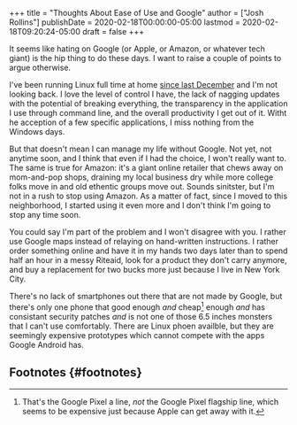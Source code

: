 +++
title = "Thoughts About Ease of Use and Google"
author = ["Josh Rollins"]
publishDate = 2020-02-18T00:00:00-05:00
lastmod = 2020-02-18T09:20:24-05:00
draft = false
+++

It seems like hating on Google (or Apple, or Amazon, or whatever tech giant) is the hip thing to do these days. I want to raise a couple of points to argue otherwise.

<!--more-->

I've been running Linux full time at home [since last December](https://joshrollinswrites.com/help-desk-head-desk/20191208/) and I'm not looking back. I love the level of control I have, the lack of nagging updates with the potential of breaking everything, the transparency in the application I use through command line, and the overall productivity I get out of it. Witht he acception of a few specific applications, I miss nothing from the Windows days.

But that doesn't mean I can manage my life without Google. Not yet, not anytime soon, and I think that even if I had the choice, I won't really want to. The same is true for Amazon: it's a giant online retailer that chews away on mom-and-pop shops, draining my local business dry while more college folks move in and old ethentic groups move out. Sounds sinitster, but I'm not in a rush to stop using Amazon. As a matter of fact, since I moved to this neighborhood, I started using it even more and I don't think I'm going to stop any time soon.

You could say I'm part of the problem and I won't disagree with you. I rather use Google maps instead of relaying on hand-written instructions. I rather order something online and have it in my hands two days later than to spend half an hour in a messy Riteaid, look for a product they don't carry anymore, and buy a replacement for two bucks more just because I live in New York City.

There's no lack of smartphones out there that are not made by Google, but there's only one phone that good enough _and_ cheap[^fn:1] enough _and_ has consistant security patches _and_ is not one of those 6.5 inches monsters that I can't use comfortably. There are Linux phoen availble, but they are seemingly expensive prototypes which cannot compete with the apps Google Android has.


## Footnotes {#footnotes}

[^fn:1]: That's the Google Pixel a line, _not_ the Google Pixel flagship line, which seems to be expensive just because Apple can get away with it.
